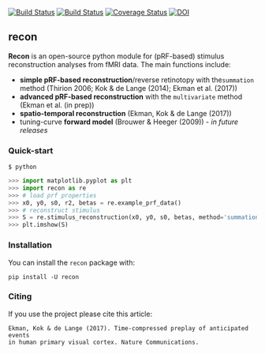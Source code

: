 [![Build Status](https://travis-ci.org/mekman/recon.svg?branch=master)](https://travis-ci.org/mekman/recon)
[![Build Status](https://ci.appveyor.com/api/projects/status/github/mekman/recon?branch=master&svg=true)](https://ci.appveyor.com/project/mekman/recon/history)
[![Coverage Status](https://coveralls.io/repos/github/mekman/recon/badge.svg?branch=master)](https://coveralls.io/github/mekman/recon?branch=master)
[![DOI](https://zenodo.org/badge/84972499.svg)](https://zenodo.org/badge/latestdoi/84972499)

## recon

**Recon** is an open-source python module for (pRF-based) stimulus reconstruction
analyses from fMRI data. The main functions include:

- **simple pRF-based reconstruction**/reverse retinotopy with the``summation`` method (Thirion 2006; Kok & de Lange (2014); Ekman et al. (2017))
- **advanced pRF-based reconstruction** with the ``multivariate`` method (Ekman et al. (in prep))
- **spatio-temporal reconstruction** (Ekman, Kok & de Lange (2017))
- tuning-curve **forward model** (Brouwer & Heeger (2009)) - *in future releases*


### Quick-start

```shell
$ python
```
```python
>>> import matplotlib.pyplot as plt
>>> import recon as re
>>> # load prf properties
>>> x0, y0, s0, r2, betas = re.example_prf_data()
>>> # reconstruct stimulus
>>> S = re.stimulus_reconstruction(x0, y0, s0, betas, method='summation')
>>> plt.imshow(S)
```

### Installation

You can install the ``recon`` package with:

    pip install -U recon

### Citing

If you use the project please cite this article:

    Ekman, Kok & de Lange (2017). Time-compressed preplay of anticipated events
    in human primary visual cortex. Nature Communications.
